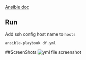 [Ansible doc](https://docs.ansible.com/ansible/latest/installation_guide/intro_installation.html)


## Run
Add ssh config host name to `hosts`
```
ansible-playbook df.yml
```

##ScreenShots
![yml file screenshot](./)